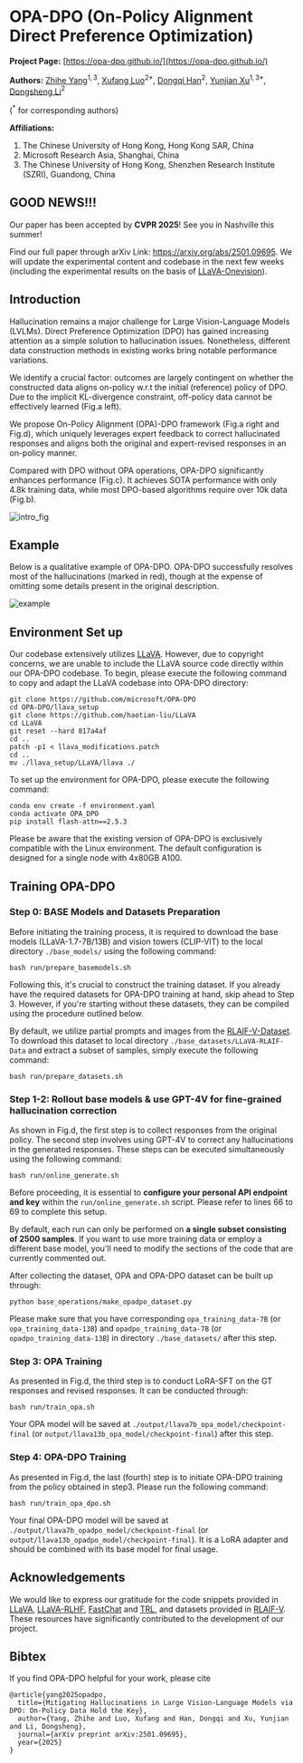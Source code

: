 # OPA-DPO (On-Policy Alignment Direct Preference Optimization)

**Project Page:** [https://opa-dpo.github.io/](https://opa-dpo.github.io/)

**Authors:** [Zhihe Yang](https://zhyang2226.github.io)$^{1,3}$, [Xufang Luo](https://www.microsoft.com/en-us/research/people/xufluo/)$^{2*}$, [Dongqi Han](https://www.microsoft.com/en-us/research/people/dongqihan/)$^2$, [Yunjian Xu](https://www4.mae.cuhk.edu.hk/peoples/xu-yunjian/)$^{1,3*}$, [Dongsheng Li](http://recmind.cn/)$^2$

($^*$ for corresponding authors)

**Affiliations:**

1. The Chinese University of Hong Kong, Hong Kong SAR, China
2. Microsoft Research Asia, Shanghai, China
3. The Chinese University of Hong Kong, Shenzhen Research Institute (SZRI), Guandong, China

## GOOD NEWS!!!

Our paper has been accepted by **CVPR 2025**! See you in Nashville this summer!

Find our full paper through arXiv Link: https://arxiv.org/abs/2501.09695.
We will update the experimental content and codebase in the next few weeks (including the experimental results on the basis of [LLaVA-Onevision](https://llava-vl.github.io/blog/2024-08-05-llava-onevision/)).

## Introduction

Hallucination remains a major challenge for Large Vision-Language Models (LVLMs). Direct Preference Optimization (DPO) has gained increasing attention as a simple solution to hallucination issues. Nonetheless, different data construction methods in existing works bring notable performance variations.

We identify a crucial factor: outcomes are largely contingent on whether the constructed data aligns on-policy w.r.t the initial (reference) policy of DPO. Due to the implicit KL-divergence constraint, off-policy data cannot be effectively learned (Fig.a left).

We propose On-Policy Alignment (OPA)-DPO framework (Fig.a right and Fig.d), which uniquely leverages expert feedback to correct hallucinated responses and aligns both the original and expert-revised responses in an on-policy manner.

Compared with DPO without OPA operations, OPA-DPO significantly enhances performance (Fig.c). It achieves SOTA performance with only 4.8k training data, while most DPO-based algorithms require over 10k data (Fig.b).

![intro_fig](assests/README/intro_fig.png)

## Example

Below is a qualitative example of OPA-DPO. OPA-DPO successfully resolves most of the hallucinations (marked in red), though at the expense of omitting some details present in the original description.

![example](assests/README/example.png)

## Environment Set up

Our codebase extensively utilizes [LLaVA](https://github.com/haotian-liu/LLaVA). However, due to copyright concerns, we are unable to include the LLaVA source code directly within our OPA-DPO codebase. To begin, please execute the following command to copy and adapt the LLaVA codebase into OPA-DPO directory:

```
git clone https://github.com/microsoft/OPA-DPO
cd OPA-DPO/llava_setup
git clone https://github.com/haotian-liu/LLaVA
cd LLaVA
git reset --hard 817a4af
cd ..
patch -p1 < llava_modifications.patch
cd ..
mv ./llava_setup/LLaVA/llava ./
```

To set up the environment for OPA-DPO, please execute the following command:

```
conda env create -f environment.yaml
conda activate OPA_DPO
pip install flash-attn==2.5.3
```

Please be aware that the existing version of OPA-DPO is exclusively compatible with the Linux environment. The default configuration is designed for a single node with 4x80GB A100.

## Training OPA-DPO

### Step 0: BASE Models and Datasets Preparation

Before initiating the training process, it is required to download the base models (LLaVA-1.7-7B/13B) and vision towers (CLIP-VIT) to the local directory `./base_models/` using the following command:

```
bash run/prepare_basemodels.sh
```

Following this, it's crucial to construct the training dataset. If you already have the required datasets for OPA-DPO training at hand, skip ahead to Step 3. However, if you're starting without these datasets, they can be compiled using the procedure outlined below.

By default, we utilize partial prompts and images from the [RLAIF-V-Dataset](https://huggingface.co/datasets/openbmb/RLAIF-V-Dataset). To download this dataset to local directory `./base_datasets/LLaVA-RLAIF-Data` and extract a subset of samples, simply execute the following command:

```
bash run/prepare_datasets.sh
```

### Step 1-2: Rollout base models & use GPT-4V for fine-grained hallucination correction

As shown in Fig.d, the first step is to collect responses from the original policy. The second step involves using GPT-4V to correct any hallucinations in the generated responses. These steps can be executed simultaneously using the following command:

```
bash run/online_generate.sh
```

Before proceeding, it is essential to **configure your personal API endpoint and key** within the `run/online_generate.sh` script. Please refer to lines 66 to 69 to complete this setup.

By default, each run can only be performed on **a single subset consisting of 2500 samples**. If you want to use more training data or employ a different base model, you'll need to modify the sections of the code that are currently commented out.

After collecting the dataset, OPA and OPA-DPO dataset can be built up through:

```
python base_operations/make_opadpo_dataset.py
```

Please make sure that you have corresponding `opa_training_data-7B` (or `opa_training_data-13B`) and `opadpo_training_data-7B` (or `opadpo_training_data-13B`) in directory `./base_datasets/` after this step.

### Step 3: OPA Training

As presented in Fig.d, the third step is to conduct LoRA-SFT on the GT responses and revised responses. It can be conducted through:

```
bash run/train_opa.sh
```

Your OPA model will be saved at `./output/llava7b_opa_model/checkpoint-final` (or `output/llava13b_opa_model/checkpoint-final`) after this step.

### Step 4: OPA-DPO Training

As presented in Fig.d, the last (fourth) step is to initiate OPA-DPO training from the policy obtained in step3. Please run the following command:

```
bash run/train_opa_dpo.sh
```

Your final OPA-DPO model will be saved at `./output/llava7b_opadpo_model/checkpoint-final` (or `output/llava13b_opadpo_model/checkpoint-final`). It is a LoRA adapter and should be combined with its base model for final usage.

## Acknowledgements

We would like to express our gratitude for the code snippets provided in [LLaVA](https://github.com/haotian-liu/LLaVA), [LLaVA-RLHF](https://github.com/llava-rlhf/LLaVA-RLHF), [FastChat](https://github.com/lm-sys/FastChat) and [TRL](https://github.com/huggingface/trl), and datasets provided in [RLAIF-V](https://huggingface.co/datasets/openbmb/RLAIF-V-Dataset). These resources have significantly contributed to the development of our project.

## Bibtex

If you find OPA-DPO helpful for your work, please cite

```
@article{yang2025opadpo,
  title={Mitigating Hallucinations in Large Vision-Language Models via DPO: On-Policy Data Hold the Key},
  author={Yang, Zhihe and Luo, Xufang and Han, Dongqi and Xu, Yunjian and Li, Dongsheng},
  journal={arXiv preprint arXiv:2501.09695},
  year={2025}
}
```
